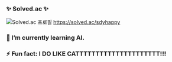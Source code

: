 

<!--
**dayeon-seo/dayeon-seo** is a ✨ _special_ ✨ repository because its `README.md` (this file) appears on your GitHub profile.

Here are some ideas to get you started:

- 🔭 I’m currently working on ...
- 🌱 I’m currently learning ...
- 👯 I’m looking to collaborate on ...
- 🤔 I’m looking for help with ...
- 💬 Ask me about ...
- 📫 How to reach me: ...
- 😄 Pronouns: ...
- ⚡ Fun fact: ...
-->
### ✨ Solved.ac ✨
![Solved.ac 프로필](http://mazassumnida.wtf/api/v2/generate_badge?boj=sdyhappy)
https://solved.ac/sdyhappy

### 🌱 I’m currently learning AI.

### ⚡ Fun fact: I DO LIKE CATTTTTTTTTTTTTTTTTTTTT!!!
